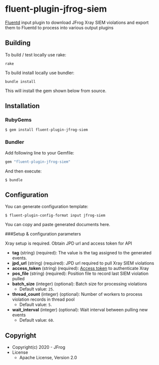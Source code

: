 # fluent-plugin-jfrog-siem

[Fluentd](https://fluentd.org/) input plugin to download JFrog Xray SIEM violations and export them to Fluentd to process into various output plugins

## Building

To build / test locally use rake:

``` 
rake
```

To build install locally use bundler:

``` 
bundle install
```

This will install the gem shown below from source.


## Installation

### RubyGems

```
$ gem install fluent-plugin-jfrog-siem
```

### Bundler

Add following line to your Gemfile:

```ruby
gem "fluent-plugin-jfrog-siem"
```

And then execute:

```
$ bundle
```

## Configuration

You can generate configuration template:

```
$ fluent-plugin-config-format input jfrog-siem
```

You can copy and paste generated documents here.

###Setup & configuration parameters

Xray setup is required. Obtain JPD url and access token for API

* **tag** (string) (required): The value is the tag assigned to the generated events.
* **jpd_url** (string) (required): JPD url required to pull Xray SIEM violations
* **access_token** (string) (required): [Access token](https://www.jfrog.com/confluence/display/JFROG/Access+Tokens) to authenticate Xray
* **pos_file** (string) (required): Position file to record last SIEM violation pulled
* **batch_size** (integer) (optional): Batch size for processing violations
    * Default value: `25`.
* **thread_count** (integer) (optional): Number of workers to process violation records in thread pool
    * Default value: `5`.
* **wait_interval** (integer) (optional): Wait interval between pulling new events
    * Default value: `60`.
    
## Copyright

* Copyright(c) 2020 - JFrog
* License
  * Apache License, Version 2.0
